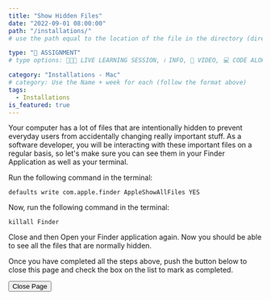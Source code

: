 ```yaml
---
title: "Show Hidden Files"
date: "2022-09-01 08:00:00"
path: "/installations/"
# use the path equal to the location of the file in the directory (directory structure)

type: "📝 ASSIGNMENT"
# type options: 👩🏽‍🏫 LIVE LEARNING SESSION, ℹ️ INFO, 🎥 VIDEO, 💻 CODE ALONG, 🥼LAB, ↩️ REVIEW/NOTES, 👥 GROUP LEARNING, 👷🏼‍♂️ GROUP PROJECT, 🧠 ASSESSMENT, 📝 ASSIGNMENT

category: "Installations - Mac"
# category: Use the Name + week for each (follow the format above)
tags:
  - Installations
is_featured: true
---
```

Your computer has a lot of files that are intentionally hidden to prevent everyday users from accidentally changing really important stuff. As a software developer, you will be interacting with these important files on a regular basis, so let's make sure you can see them in your Finder Application as well as your terminal.

Run the following command in the terminal:

```shell
defaults write com.apple.finder AppleShowAllFiles YES
```
Now, run the following command in the terminal:

```shell
killall Finder
```

Close and then Open your Finder application again. Now you should be able to see all the files that are normally hidden.

Once you have completed all the steps above, push the button below to close this page and check the box on the list to mark as completed.

<button class="report m-1 p-3 btn-lg btn-outline-warning btn" onclick="window.close()">Close Page</button>
